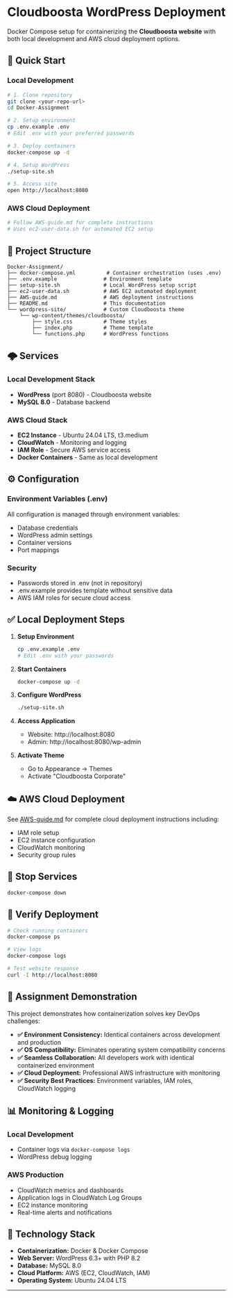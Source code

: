 # Cloudboosta WordPress Deployment

Docker Compose setup for containerizing the **Cloudboosta website** with both local development and AWS cloud deployment options.

## 🚀 Quick Start

### Local Development
```bash
# 1. Clone repository
git clone <your-repo-url>
cd Docker-Assignment

# 2. Setup environment
cp .env.example .env
# Edit .env with your preferred passwords

# 3. Deploy containers
docker-compose up -d

# 4. Setup WordPress
./setup-site.sh

# 5. Access site
open http://localhost:8080
```

### AWS Cloud Deployment
```bash
# Follow AWS-guide.md for complete instructions
# Uses ec2-user-data.sh for automated EC2 setup
```

## 📁 Project Structure
```
Docker-Assignment/
├── docker-compose.yml          # Container orchestration (uses .env)
├── .env.example               # Environment template
├── setup-site.sh              # Local WordPress setup script
├── ec2-user-data.sh           # AWS EC2 automated deployment
├── AWS-guide.md               # AWS deployment instructions
├── README.md                  # This documentation
└── wordpress-site/            # Custom Cloudboosta theme
    └── wp-content/themes/cloudboosta/
        ├── style.css          # Theme styles
        ├── index.php          # Theme template
        └── functions.php      # WordPress functions
```

## 🌩️ Services

### Local Development Stack
- **WordPress** (port 8080) - Cloudboosta website
- **MySQL 8.0** - Database backend

### AWS Cloud Stack  
- **EC2 Instance** - Ubuntu 24.04 LTS, t3.medium
- **CloudWatch** - Monitoring and logging
- **IAM Role** - Secure AWS service access
- **Docker Containers** - Same as local development

## ⚙️ Configuration

### Environment Variables (.env)
All configuration is managed through environment variables:
- Database credentials
- WordPress admin settings
- Container versions
- Port mappings

### Security
- Passwords stored in .env (not in repository)
- .env.example provides template without sensitive data
- AWS IAM roles for secure cloud access

## ✅ Local Deployment Steps

1. **Setup Environment**
   ```bash
   cp .env.example .env
   # Edit .env with your passwords
   ```

2. **Start Containers**
   ```bash
   docker-compose up -d
   ```

3. **Configure WordPress** 
   ```bash
   ./setup-site.sh
   ```

4. **Access Application**
   - Website: http://localhost:8080
   - Admin: http://localhost:8080/wp-admin

5. **Activate Theme**
   - Go to Appearance → Themes
   - Activate "Cloudboosta Corporate"

## ☁️ AWS Cloud Deployment

See [AWS-guide.md](AWS-guide.md) for complete cloud deployment instructions including:
- IAM role setup
- EC2 instance configuration  
- CloudWatch monitoring
- Security group rules

## 🛑 Stop Services
```bash
docker-compose down
```

## 🔧 Verify Deployment
```bash
# Check running containers
docker-compose ps

# View logs
docker-compose logs

# Test website response
curl -I http://localhost:8080
```

## 🎯 Assignment Demonstration

This project demonstrates how containerization solves key DevOps challenges:

- **✅ Environment Consistency:** Identical containers across development and production
- **✅ OS Compatibility:** Eliminates operating system compatibility concerns  
- **✅ Seamless Collaboration:** All developers work with identical containerized environment
- **✅ Cloud Deployment:** Professional AWS infrastructure with monitoring
- **✅ Security Best Practices:** Environment variables, IAM roles, CloudWatch logging

## 📊 Monitoring & Logging

### Local Development
- Container logs via `docker-compose logs`
- WordPress debug logging

### AWS Production  
- CloudWatch metrics and dashboards
- Application logs in CloudWatch Log Groups
- EC2 instance monitoring
- Real-time alerts and notifications

## 🚀 Technology Stack

- **Containerization:** Docker & Docker Compose
- **Web Server:** WordPress 6.3+ with PHP 8.2
- **Database:** MySQL 8.0
- **Cloud Platform:** AWS (EC2, CloudWatch, IAM)
- **Operating System:** Ubuntu 24.04 LTS

---

